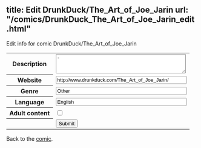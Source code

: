 title: Edit DrunkDuck/The_Art_of_Joe_Jarin
url: "/comics/DrunkDuck_The_Art_of_Joe_Jarin_edit.html"
---
Edit info for comic DrunkDuck/The_Art_of_Joe_Jarin

<form name="comic" action="http://gaepostmail.appspot.com/comic/" method="post">
<table class="comicinfo">
<tr>
<th>Description</th><td><textarea name="description" cols="40" rows="3">-</textarea></td>
</tr>
<tr>
<th>Website</th><td><input type="text" name="url" value="http://www.drunkduck.com/The_Art_of_Joe_Jarin/" size="40"/></td>
</tr>
<tr>
<th>Genre</th><td><input type="text" name="genre" value="Other" size="40"/></td>
</tr>
<tr>
<th>Language</th><td><input type="text" name="language" value="English" size="40"/></td>
</tr>
<tr>
<th>Adult content</th><td><input type="checkbox" name="adult" value="adult" /></td>
</tr>
<tr>
<th></th><td>
<input type="hidden" name="comic" value="DrunkDuck_The_Art_of_Joe_Jarin" />
<input type="submit" name="submit" value="Submit" />
</td>
</tr>
</table>
</form>

Back to the [comic](DrunkDuck_The_Art_of_Joe_Jarin.html).
